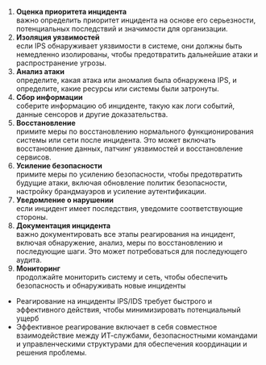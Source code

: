 1. **Оценка приоритета инцидента**<br>важно определить приоритет инцидента на основе его серьезности, потенциальных последствий и значимости для организации.
2. **Изоляция уязвимостей**<br>если IPS обнаруживает уязвимости в системе, они должны быть немедленно изолированы, чтобы предотвратить дальнейшие атаки и распространение угрозы.
3. **Анализ атаки**<br>определите, какая атака или аномалия была обнаружена IPS, и определите, какие ресурсы или системы были затронуты.
4. **Сбор информации**<br>соберите информацию об инциденте, такую как логи событий, данные сенсоров и другие доказательства.
5. **Восстановление**<br>примите меры по восстановлению нормального функционирования системы или сети после инцидента. Это может включать восстановление данных, патчинг уязвимостей и восстановление сервисов.
6. **Усиление безопасности**<br>примите меры по усилению безопасности, чтобы предотвратить будущие атаки, включая обновление политик безопасности, настройку брандмауэров и усиление аутентификации.
7. **Уведомление о нарушении**<br>если инцидент имеет последствия, уведомите соответствующие стороны.
8. **Документация инцидента**<br>важно документировать все этапы реагирования на инцидент, включая обнаружение, анализ, меры по восстановлению и последующие шаги. Это может потребоваться для последующего аудита.
9. **Мониторинг**<br>продолжайте мониторить систему и сеть, чтобы обеспечить безопасность и обнаруживать новые инциденты


- Реагирование на инциденты IPS/IDS требует быстрого и эффективного действия, чтобы минимизировать потенциальный ущерб
- Эффективное реагирование включает в себя совместное взаимодействие между ИТ-службами, безопасностными командами и управленческими структурами для обеспечения координации и решения проблемы.



